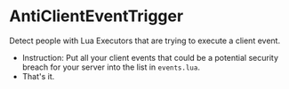 # AntiClientEventTrigger
Detect people with Lua Executors that are trying to execute a client event.

- Instruction: Put all your client events that could be a potential security breach for your server into the list in `events.lua`.
- That's it.
